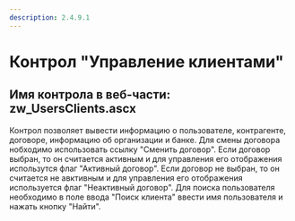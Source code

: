 ```yaml
---
description: 2.4.9.1
---
```


# Контрол "Управление клиентами"

## Имя контрола в веб-части: zw\_UsersClients.ascx

Контрол позволяет вывести информацию о пользователе, контрагенте, договоре, информацию об организации и банке. Для смены договора нобходимо использовать ссылку "Сменить договор". Если договор выбран, то он считается активным и для управления его отображения использутся флаг "Активный договор". Если договор не выбран, то он считается не авктивным и для управления его отображения используется флаг "Неактивный договор". Для поиска пользователя необходимо в поле ввода "Поиск клиента" ввести имя пользователя и нажать кнопку "Найти".

